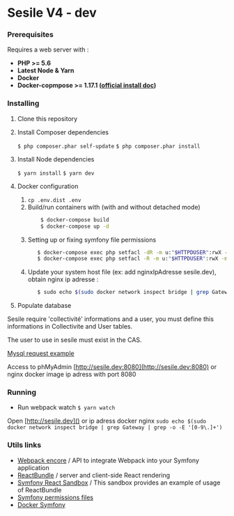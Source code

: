 Sesile V4 - dev 
===============

### Prerequisites

Requires a web server with :
* **PHP >= 5.6**
* **Latest Node & Yarn**
* **Docker**
* **Docker-copmpose >= 1.17.1 ([official install doc](https://docs.docker.com/compose/install/#install-compose))**  

### Installing
1. Clone this repository

2. Install Composer dependencies 

    `$ php composer.phar self-update`
    `$ php composer.phar install`
  
3. Install Node dependencies 

    `$ yarn install`
    `$ yarn dev`
    
4. Docker configuration
    1. `cp .env.dist .env`
    2. Build/run containers with (with and without detached mode) 
        ```bash
            $ docker-compose build
            $ docker-compose up -d
        ```
    3. Setting up or fixing symfony file permissions
        ```bash
           $ docker-compose exec php setfacl -dR -m u:"$HTTPDUSER":rwX -m u:$(whoami):rwX /var/www/symfony/app
           $ docker-compose exec php setfacl -R -m u:"$HTTPDUSER":rwX -m u:$(whoami):rwX /var/www/symfony/app
        ``` 
    4. Update your system host file (ex: add nginxIpAdresse sesile.dev), obtain nginx ip adresse :
        ```bash
           $ sudo echo $(sudo docker network inspect bridge | grep Gateway | grep -o -E '[0-9\.]+')
        ```

5. Populate database

Sesile require 'collectivité' informations and a user, you must define this informations in Collectivite and User tables.

The user to use in sesile must exist in the CAS.

[Mysql request example](https://forge.sictiam.fr/snippets/1)

Access to phMyAdmin [http://sesile.dev:8080](http://sesile.dev:8080) or nginx docker image ip adress with port 8080

### Running 
* Run webpack watch 
`$ yarn watch `

Open [http://sesile.dev]() or ip adress docker nginx `sudo echo $(sudo docker network inspect bridge | grep Gateway | grep -o -E '[0-9\.]+')`

### Utils links
* [Webpack encore](http://symfony.com/doc/current/frontend.html) /  API to integrate Webpack into your Symfony application
* [ReactBundle](https://github.com/Limenius/ReactBundle/blob/master/Resources/doc/index.md) / server and client-side React rendering 
* [Symfony React Sandbox](https://github.com/Limenius/symfony-react-sandbox) / This sandbox provides an example of usage of ReactBundle
* [Symfony permissions files](https://symfony.com/doc/current/setup/file_permissions.html)
* [Docker Symfony](https://github.com/maxpou/docker-symfony)
